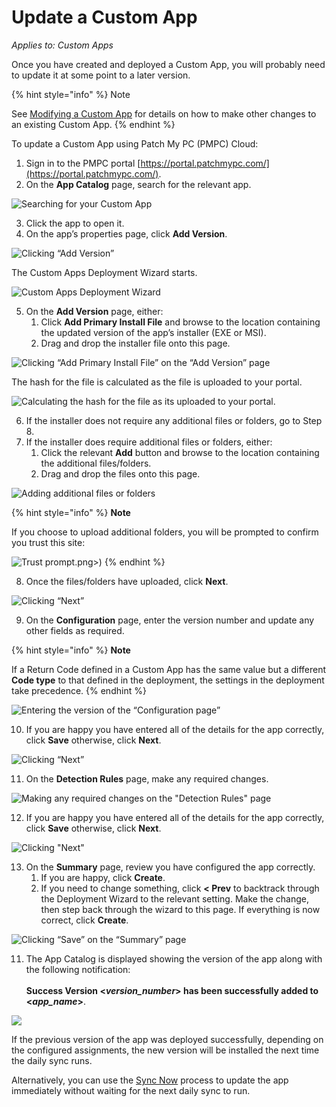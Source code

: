 # Update a Custom App

_Applies to: Custom Apps_

Once you have created and deployed a Custom App, you will probably need to update it at some point to a later version.

{% hint style="info" %}
Note

See [Modifying a Custom App](modify-a-custom-app.md) for details on how to make other changes to an existing Custom App.
{% endhint %}

To update a Custom App using Patch My PC (PMPC) Cloud:

1. Sign in to the PMPC portal [https://portal.patchmypc.com/](https://portal.patchmypc.com/).
2. On the **App Catalog** page, search for the relevant app.

![Searching for your Custom App](../../_images/image%20%28472%29.png%20"Searching%20for%20your%20Custom%20App")

3. Click the app to open it.
4. On the app’s properties page, click **Add Version**.

![Clicking “Add Version”](../../_images/image%20%28473%29.png%20"Clicking%20\"Add%20Version\"")

The Custom Apps Deployment Wizard starts.

![Custom Apps Deployment Wizard](../../_images/image%20%282636%29.png%20"Custom%20Apps%20Deployment%20Wizard")

5. On the **Add Version** page, either:
   1. Click **Add Primary Install File** and browse to the location containing the updated version of the app’s installer (EXE or MSI).
   2. Drag and drop the installer file onto this page.

![Clicking “Add Primary Install File” on the “Add Version” page](../../_images/image%20%282637%29.png%20"Clicking%20\"Add%20Primary%20Install%20File\"%20on%20the%20\"Add%20Version\"%20page")

The hash for the file is calculated as the file is uploaded to your portal.

![Calculating the hash for the file as its uploaded to your portal.](../../_images/image%20%282638%29.png%20"Calculating%20the%20hash%20for%20the%20file%20as%20its%20uploaded%20to%20your%20portal.")

6. If the installer does not require any additional files or folders, go to Step 8.
7. If the installer does require additional files or folders, either:
   1. Click the relevant **Add** button and browse to the location containing the additional files/folders.
   2. Drag and drop the files onto this page.

![Adding additional files or folders](../../_images/image%20%282639%29.png%20"Adding%20additional%20files%20or%20folders")

{% hint style="info" %}
**Note**

If you choose to upload additional folders, you will be prompted to confirm you trust this site:

![Trust prompt](../../_images/image%20%282640).png>)
{% endhint %}



8. Once the files/folders have uploaded, click **Next**.

![Clicking “Next”](../../_images/image%20%282641%29.png%20"Clicking%20\"Next\"")

9. On the **Configuration** page, enter the version number and update any other fields as required.

{% hint style="info" %}
**Note**

If a Return Code defined in a Custom App has the same value but a different **Code type** to that defined in the deployment, the settings in the deployment take precedence.
{% endhint %}

![Entering the version of the “Configuration page”](../../_images/image%20%282642%29.png%20"Entering%20the%20version%20of%20the%20\"Configuration%20page\"")

10. If you are happy you have entered all of the details for the app correctly, click **Save** otherwise, click **Next**.

![Clicking “Next”](../../_images/image%20%282643%29.png%20"Clicking%20\"Next\"")

11. On the **Detection Rules** page, make any required changes.

![Making any required changes on the &#x22;Detection Rules&#x22; page](../../_images/image%20%282644%29.png%20"Making%20any%20required%20changes%20on%20the%20&#x22;Detection%20Rules&#x22;%20page")

12. If you are happy you have entered all of the details for the app correctly, click **Save** otherwise, click **Next**.

![Clicking &#x22;Next&#x22;](../../_images/image%20%282645%29.png%20"Clicking%20&#x22;Next&#x22;")

13. On the **Summary** page, review you have configured the app correctly.
    1. If you are happy, click **Create**.
    2. If you need to change something, click **< Prev** to backtrack through the Deployment Wizard to the relevant setting. Make the change, then step back through the wizard to this page. If everything is now correct, click **Create**.

![Clicking “Save” on the “Summary” page](../../_images/image%20%282646%29.png%20"Clicking%20\"Save\"%20on%20the%20\"Summary\"%20page")

11. The App Catalog is displayed showing the version of the app along with the following notification:\
    \
    **Success Version <**_**version\_number**_**> has been successfully added to <**_**app\_name**_**>**.

![](../../_images/image%20%28483%29.png%20"")

If the previous version of the app was deployed successfully, depending on the configured assignments, the new version will be installed the next time the daily sync runs.

Alternatively, you can use the [Sync Now](../cloud-deployments/manage-updates-in-cloud/sync-now-cloud-feature.md) process to update the app immediately without waiting for the next daily sync to run.

